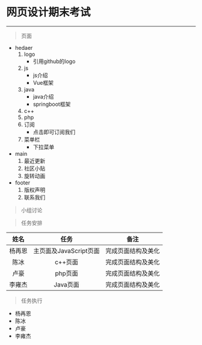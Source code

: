 # 网页设计期末考试		

***

> 

> 页面

- hedaer
  1. logo
     - 引用github的logo
  2. js
     - js介绍
     - Vue框架
  3. java
     - java介绍
     - springboot框架
  4. c++
  5. php
  6. 订阅
     - 点击即可订阅我们
  7. 菜单栏
     - 下拉菜单
- main
  1. 最近更新
  2. 社区小贴
  3. 旋转动画
- footer
  1. 版权声明
  2. 联系我们

> 小组讨论

> 任务安排

|  姓名  |          任务          |        备注        |
| :----: | :--------------------: | :----------------: |
| 杨再恩 | 主页面及JavaScript页面 | 完成页面结构及美化 |
|  陈冰  |        c++页面         | 完成页面结构及美化 |
|  卢豪  |        php页面         | 完成页面结构及美化 |
| 李雍杰 |        Java页面        | 完成页面结构及美化 |

> 任务执行

- 杨再恩
- 陈冰
- 卢豪
- 李雍杰